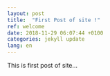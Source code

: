 ```yaml
---
layout: post
title:  "First Post of site !"
ref: welcome
date: 2018-11-29 06:07:44 +0100
categories: jekyll update
lang: en
---
```

<div class="post-inner-main"><p>This is first post of site...</p></div>

